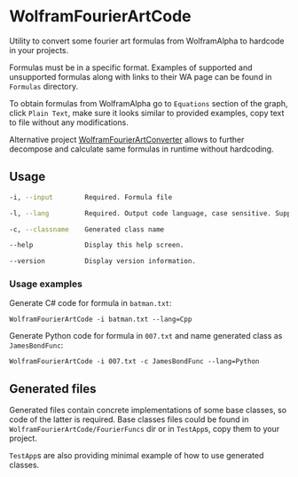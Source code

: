 # WolframFourierArtCode

Utility to convert some fourier art formulas from WolframAlpha to hardcode in your projects.

Formulas must be in a specific format. Examples of supported and unsupported formulas along with links to their WA page can be found in `Formulas` directory.

To obtain formulas from WolframAlpha go to `Equations` section of the graph, click `Plain Text`, make sure it looks similar to provided examples, copy text to file without any modifications.

Alternative project [WolframFourierArtConverter](https://github.com/wwwMADwww/WolframFourierArtConverter) allows to further decompose and calculate same formulas in runtime without hardcoding.

## Usage

```bash
-i, --input        Required. Formula file

-l, --lang         Required. Output code language, case sensitive. Supported languages: Text, CSharp, Cpp, Python

-c, --classname    Generated class name

--help             Display this help screen.

--version          Display version information.
```

### Usage examples

Generate C# code for formula in `batman.txt`:

`WolframFourierArtCode -i batman.txt --lang=Cpp`


Generate Python code for formula in `007.txt` and name generated class as `JamesBondFunc`:

`WolframFourierArtCode -i 007.txt -c JamesBondFunc --lang=Python`

## Generated files

Generated files contain concrete implementations of some base classes, so code of the latter is required. Base classes files could be found in `WolframFourierArtCode/FourierFuncs` dir or in `TestApp`s, copy them to your project.

`TestApp`s are also providing minimal example of how to use generated classes.
